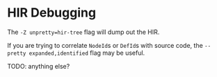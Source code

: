# HIR Debugging

The `-Z unpretty=hir-tree` flag will dump out the HIR.

If you are trying to correlate `NodeId`s or `DefId`s with source code, the
`--pretty expanded,identified` flag may be useful.

TODO: anything else?

